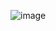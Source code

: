 ![image](https://user-images.githubusercontent.com/86033753/186226945-0516963f-7483-49ff-9979-91c3e791d3f5.png)
